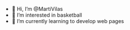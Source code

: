 - 👋 Hi, I’m @MartiVilas
- 👀 I’m interested in basketball
- 🌱 I’m currently learning to develop web pages
